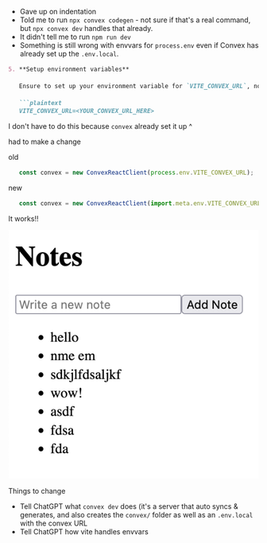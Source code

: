 * Gave up on indentation
* Told me to run `npx convex codegen` - not sure if that's a real command, but `npx convex dev` handles that already.
* It didn't tell me to run `npm run dev`
* Something is still wrong with envvars for `process.env` even if Convex has already set up the `.env.local`.

```md
5. **Setup environment variables**

   Ensure to set up your environment variable for `VITE_CONVEX_URL`, normally set via `.env` file or directly in `vite.config.js`.

   ```plaintext
   VITE_CONVEX_URL=<YOUR_CONVEX_URL_HERE>
```

I don't have to do this because `convex` already set it up ^

had to make a change

old
```jsx
   const convex = new ConvexReactClient(process.env.VITE_CONVEX_URL);
```

new
```jsx
   const convex = new ConvexReactClient(import.meta.env.VITE_CONVEX_URL);
```

It works!!

![screen-4](./4-screen.png)

Things to change
* Tell ChatGPT what `convex dev` does (it's a server that auto syncs & generates, and also creates the `convex/` folder as well as an `.env.local` with the convex URL
* Tell ChatGPT how vite handles envvars
